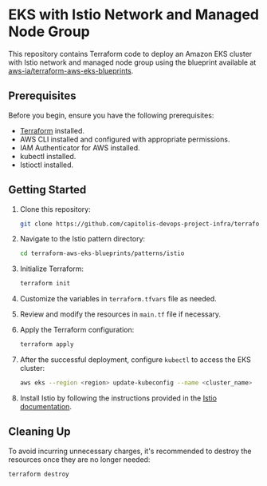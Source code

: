 # EKS with Istio Network and Managed Node Group

This repository contains Terraform code to deploy an Amazon EKS cluster with Istio network and managed node group using the blueprint available at [aws-ia/terraform-aws-eks-blueprints](https://github.com/aws-ia/terraform-aws-eks-blueprints/tree/main/patterns/istio).

## Prerequisites

Before you begin, ensure you have the following prerequisites:

- [Terraform](https://www.terraform.io/downloads.html) installed.
- AWS CLI installed and configured with appropriate permissions.
- IAM Authenticator for AWS installed.
- kubectl installed.
- Istioctl installed.

## Getting Started

1. Clone this repository:

    ```bash
    git clone https://github.com/capitolis-devops-project-infra/terraform-aws-eks-blueprints.git
    ```

2. Navigate to the Istio pattern directory:

    ```bash
    cd terraform-aws-eks-blueprints/patterns/istio
    ```

3. Initialize Terraform:

    ```bash
    terraform init
    ```

4. Customize the variables in `terraform.tfvars` file as needed.

5. Review and modify the resources in `main.tf` file if necessary.

6. Apply the Terraform configuration:

    ```bash
    terraform apply
    ```

7. After the successful deployment, configure `kubectl` to access the EKS cluster:

    ```bash
    aws eks --region <region> update-kubeconfig --name <cluster_name>
    ```

8. Install Istio by following the instructions provided in the [Istio documentation](https://istio.io/latest/docs/setup/getting-started/).

## Cleaning Up

To avoid incurring unnecessary charges, it's recommended to destroy the resources once they are no longer needed:

```bash
terraform destroy
